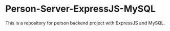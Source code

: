 # Person-Server-ExpressJS-MySQL
This is a repository for person backend project with ExpressJS and MySQL.

